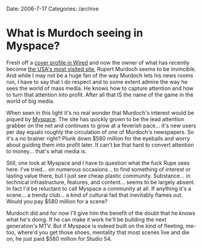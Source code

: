 Date: 2006-7-17
Categories: /archive

# What is Murdoch seeing in Myspace?

Fresh off a <a href="http://www.wired.com/wired/archive/14.07/murdoch.html">cover profile in Wired</a> and now the owner of what has recently become <a href="http://www.ecommercetimes.com/story/Z8jUv3muOp5gKk/MySpace-Named-Most-Trafficked-US-Web-Site.xhtml">the USA's most visited site</a>, Rupert Murdoch seems to be invincible.  And while I may not be a huge fan of the way Murdoch lets his news rooms run, I have to say that I do respect and to some extent admire the way he sees the world of mass media.  He knows how to capture attention and how to turn that attention into profit.  After all that IS the name of the game in the world of big media.

When seen in this light it's no real wonder that Murdoch's interest would be piqued by <a href="http://www.myspace.com">Myspace</a>.  The site has quickly grown to be the lead attention grabber on the net and continues to grow at a feverish pace... it's new users per day equals roughly the circulation of one of Murdoch's newspapers.  So it's a no brainer right?  Plunk down $580 million for the eyeballs and worry about guiding them into profit later.  It can't be that hard to convert attention to money... that's what media is.

Still, one look at Myspace and I have to question what the fuck Rupe sees  here.  I've tried... on numerous occasions... to find something of interest or lasting value there, but I just see cheap plastic community.  Substance... in technical infrastructure, features, and content... seems to be largely absent.  In fact I'd be reluctant to call Myspace a community at all.  If anything it's a scene... a trendy club... a kind of cultural fad that inevitably flames out.  Would you pay $580 million for a scene?

Murdoch did and for now I'll give him the benefit of the doubt that he knows what he's doing.  If he can make it work he'll be building the next generation's MTV.  But if Myspace is indeed built on the kind of fleeting, me-too, where'd you get those shoes, mentality that most scenes live and die on, he just paid $580 million for Studio 54.
